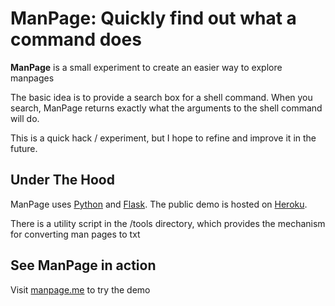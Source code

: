 # ManPage: Quickly find out what a command does

**ManPage** is a small experiment to create an easier way to explore manpages

The basic idea is to provide a search box for a shell command. When you search, ManPage returns exactly what the arguments to the shell command will do.

This is a quick hack / experiment, but I hope to refine and improve it in the future. 

## Under The Hood

ManPage uses [Python](http://www.python.org/) and [Flask](http://flask.pocoo.org/). The public demo is hosted on [Heroku](http://www.heroku.com/).

There is a utility script in the /tools directory, which provides the mechanism for converting man pages to txt

## See ManPage in action

Visit [manpage.me](http://manpage.me/) to try the demo